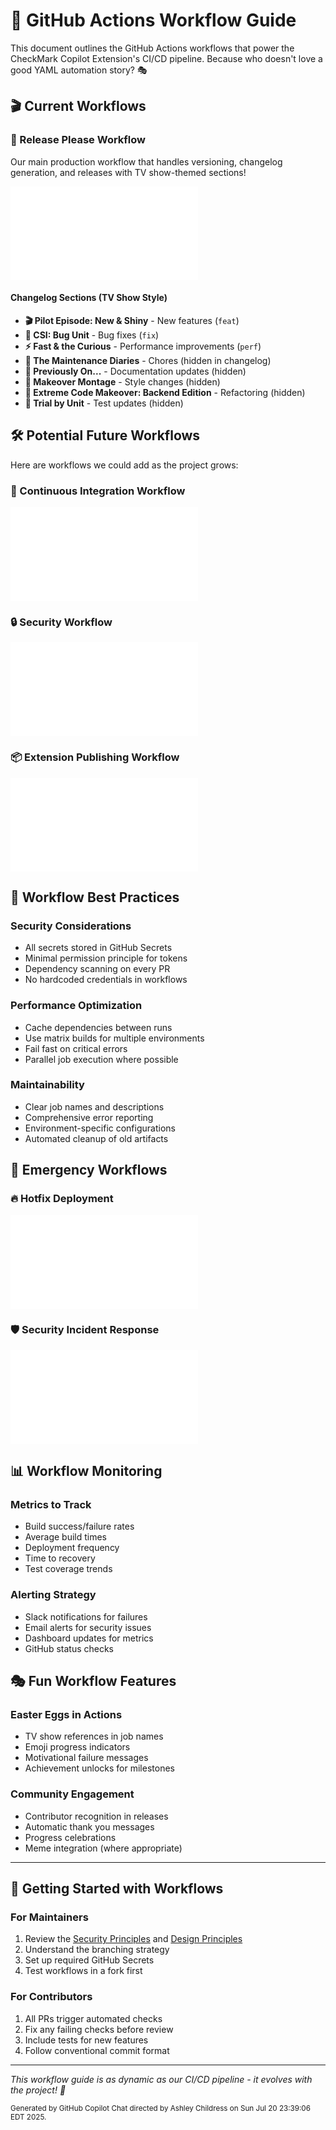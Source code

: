 # 🚀 GitHub Actions Workflow Guide

This document outlines the GitHub Actions workflows that power the CheckMark Copilot Extension's CI/CD pipeline. Because who doesn't love a good YAML automation story? 🎭

## 🎬 Current Workflows

### 🚀 Release Please Workflow

Our main production workflow that handles versioning, changelog generation, and releases with TV show-themed sections!

![Release Workflow](./diagrams/release-workflow.mmd)

#### Changelog Sections (TV Show Style)

- **🎬 Pilot Episode: New & Shiny** - New features (`feat`)
- **🔧 CSI: Bug Unit** - Bug fixes (`fix`)
- **⚡ Fast & the Curious** - Performance improvements (`perf`)
- **🧽 The Maintenance Diaries** - Chores (hidden in changelog)
- **📖 Previously On...** - Documentation updates (hidden)
- **💅 Makeover Montage** - Style changes (hidden)
- **🔄 Extreme Code Makeover: Backend Edition** - Refactoring (hidden)
- **🧪 Trial by Unit** - Test updates (hidden)

## 🛠️ Potential Future Workflows

Here are workflows we could add as the project grows:

### 🧪 Continuous Integration Workflow

![CI Workflow](./diagrams/ci-workflow.mmd)

### 🔒 Security Workflow

![Security Workflow](./diagrams/security-workflow.mmd)

### 📦 Extension Publishing Workflow

![Publishing Workflow](./diagrams/publishing-workflow.mmd)

## 🎯 Workflow Best Practices

### Security Considerations

- All secrets stored in GitHub Secrets
- Minimal permission principle for tokens
- Dependency scanning on every PR
- No hardcoded credentials in workflows

### Performance Optimization

- Cache dependencies between runs
- Use matrix builds for multiple environments
- Fail fast on critical errors
- Parallel job execution where possible

### Maintainability

- Clear job names and descriptions
- Comprehensive error reporting
- Environment-specific configurations
- Automated cleanup of old artifacts

## 🚨 Emergency Workflows

### 🔥 Hotfix Deployment

![Hotfix Workflow](./diagrams/hotfix-workflow.mmd)

### 🛡️ Security Incident Response

![Security Incident Response](./diagrams/security-incident-response.mmd)

## 📊 Workflow Monitoring

### Metrics to Track

- Build success/failure rates
- Average build times
- Deployment frequency
- Time to recovery
- Test coverage trends

### Alerting Strategy

- Slack notifications for failures
- Email alerts for security issues
- Dashboard updates for metrics
- GitHub status checks

## 🎭 Fun Workflow Features

### Easter Eggs in Actions

- TV show references in job names
- Emoji progress indicators
- Motivational failure messages
- Achievement unlocks for milestones

### Community Engagement

- Contributor recognition in releases
- Automatic thank you messages
- Progress celebrations
- Meme integration (where appropriate)

---

## 🚦 Getting Started with Workflows

### For Maintainers

1. Review the [Security Principles](../.github/instructions/security-principles.instructions.md) and [Design Principles](../.github/instructions/design-principles.instructions.md)
2. Understand the branching strategy
3. Set up required GitHub Secrets
4. Test workflows in a fork first

### For Contributors

1. All PRs trigger automated checks
2. Fix any failing checks before review
3. Include tests for new features
4. Follow conventional commit format

---

_This workflow guide is as dynamic as our CI/CD pipeline - it evolves with the project! 🚀_

<small>Generated by GitHub Copilot Chat directed by Ashley Childress on Sun Jul 20 23:39:06 EDT 2025.</small>
